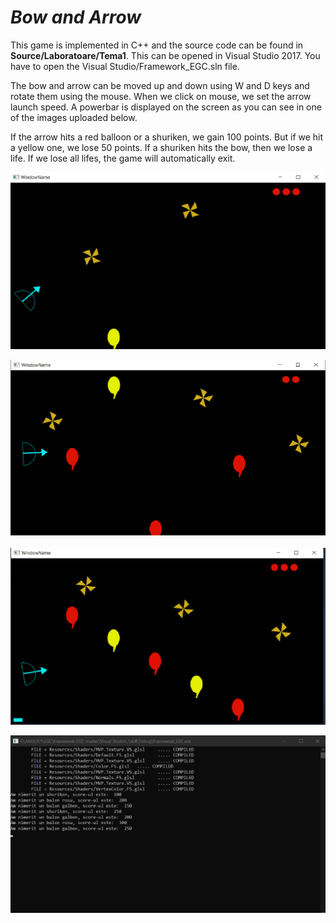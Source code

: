 #                                   *Bow and Arrow*


This game is implemented in C++ and the source code can be found in **Source/Laboratoare/Tema1**. 
This can be opened in Visual Studio 2017. You have to open the Visual Studio/Framework_EGC.sln file.

The bow and arrow can be moved up and down using W and D keys and rotate them using the mouse.
When we click on mouse, we set the arrow launch speed. A powerbar is displayed on 
the screen as you can see in one of the images uploaded below.

If the arrow hits a red balloon or a shuriken, we gain 100 points. But if we hit a yellow one, 
we lose 50 points. If a shuriken hits the bow, then we lose a life. If we lose all lifes, the game
will automatically exit.

![Game](Images/Game.png)

![Game](Images/Game2.png)

![Game](Images/PowerBar.png)

![Game](Images/Score.png)







       
       
      

       
       
       
       
       
       
       
       
       
       
       
       
       
       
       
       
       
       
       
       
      

       
       




